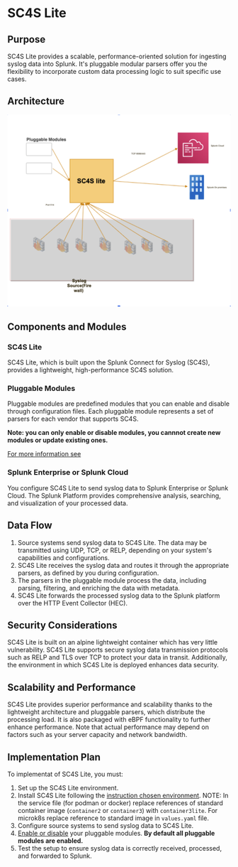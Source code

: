 # SC4S Lite
## Purpose
SC4S Lite provides a scalable, performance-oriented solution for ingesting syslog data into Splunk. It's pluggable modular parsers offer you the flexibility to incorporate custom data processing logic to suit specific use cases.
## Architecture
![architecture diagram](sc4slite_arch_diag.png)

## Components and Modules

### SC4S Lite
SC4S Lite, which is built upon the Splunk Connect for Syslog (SC4S), provides a lightweight, high-performance SC4S solution.
### Pluggable Modules
Pluggable modules are predefined modules that you can enable and disable through configuration files. Each pluggable module represents a set of parsers for each vendor that supports SC4S. 

**Note: you can only enable or disable modules, you cannnot create new modules or update existing ones.**

[For more information see](pluggable_modules.md)

### Splunk Enterprise or Splunk Cloud
You configure SC4S Lite to send syslog data to Splunk Enterprise or Splunk Cloud. The Splunk Platform provides comprehensive analysis, searching, and visualization of your processed data.

##  Data Flow
1. Source systems send syslog data to SC4S Lite. The data may be transmitted using UDP, TCP, or RELP, depending on your system's capabilities and configurations.
2. SC4S Lite receives the syslog data and routes it through the appropriate parsers, as defined by you during configuration.
3. The parsers in the pluggable module process the data, including parsing, filtering, and enriching the data with metadata.
4. SC4S Lite forwards the processed syslog data to the Splunk platform over the HTTP Event Collector (HEC).

## Security Considerations
SC4S Lite is built on an alpine lightweight container which has very little vulnerability. SC4S Lite supports secure syslog data transmission protocols such as RELP and TLS over TCP to protect your data in transit. Additionally, the environment in which SC4S Lite is deployed enhances data security.

## Scalability and Performance
SC4S Lite provides superior performance and scalability thanks to the lightweight architecture and pluggable parsers, which distribute the processing load. It is also packaged with eBPF functionality to further enhance performance. Note that actual performance may depend on factors such as your server capacity and network bandwidth.

## Implementation Plan
To implementat of SC4S Lite, you must:

1. Set up the SC4S Lite environment.
2. Install SC4S Lite following the [instruction chosen environment](./gettingstarted/). NOTE: In the service file (for podman or docker) replace references of standard container image (`container2` or `container3`) with `container3lite`. For microk8s replace reference to standard image in `values.yaml` file.
3. Configure source systems to send syslog data to SC4S Lite.
4. [Enable or disable](pluggable_modules.md) your pluggable modules. **By default all pluggable modules are enabled.**
5. Test the setup to ensure syslog data is correctly received, processed, and forwarded to Splunk.
